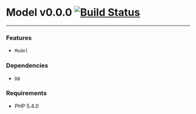 # Model v0.0.0 [![Build Status](https://travis-ci.org/titon/model.png)](https://travis-ci.org/titon/model) #

----

### Features ###

* `Model`

### Dependencies ###

* `DB`

### Requirements ###

* PHP 5.4.0
